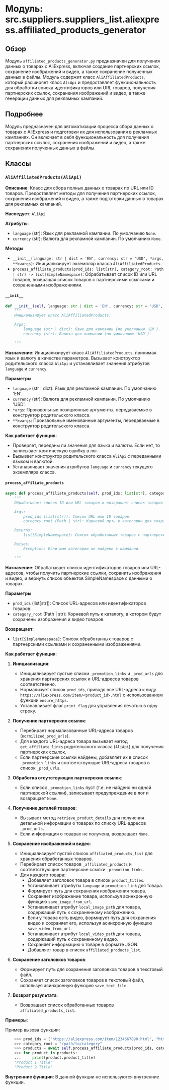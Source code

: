 # Модуль: src.suppliers.suppliers_list.aliexpress.affiliated_products_generator

## Обзор

Модуль `affiliated_products_generator.py` предназначен для получения данных о товарах с AliExpress, включая создание партнерских ссылок, сохранение изображений и видео, а также сохранение полученных данных в файлы. Модуль содержит класс `AliAffiliatedProducts`, который расширяет класс `AliApi` и предоставляет функциональность для обработки списка идентификаторов или URL товаров, получения партнерских ссылок, сохранения изображений и видео, а также генерации данных для рекламных кампаний.

## Подробнее

Модуль предназначен для автоматизации процесса сбора данных о товарах с AliExpress и подготовки их для использования в рекламных кампаниях. Он включает в себя функциональность для получения партнерских ссылок, сохранения изображений и видео, а также сохранения полученных данных в файлы.

## Классы

### `AliAffiliatedProducts(AliApi)`

**Описание**: Класс для сбора полных данных о товарах по URL или ID товаров. Предоставляет методы для получения партнерских ссылок, сохранения изображений и видео, а также подготовки данных о товарах для рекламных кампаний.

**Наследует**: `AliApi`

**Атрибуты**:
- `language` (str): Язык для рекламной кампании. По умолчанию `None`.
- `currency` (str): Валюта для рекламной кампании. По умолчанию `None`.

**Методы**:
- `__init__(language: str | dict = 'EN', currency: str = 'USD', *args, **kwargs)`: Инициализирует экземпляр класса `AliAffiliatedProducts`.
- `process_affiliate_products(prod_ids: list[str], category_root: Path | str) -> list[SimpleNamespace]`: Обрабатывает список ID или URL товаров, возвращая список товаров с партнерскими ссылками и сохраненными изображениями.

#### `__init__`

```python
def __init__(self, language: str | dict = 'EN', currency: str = 'USD', *args, **kwargs):
    """
    Инициализирует класс AliAffiliatedProducts.

    Args:
        language (str | dict): Язык для кампании (по умолчанию 'EN').
        currency (str): Валюта для кампании (по умолчанию 'USD').

    """
```

**Назначение**:
Инициализирует класс `AliAffiliatedProducts`, принимая язык и валюту в качестве параметров. Вызывает конструктор родительского класса `AliApi` и устанавливает значения атрибутов `language` и `currency`.

**Параметры**:
- `language` (str | dict): Язык для рекламной кампании. По умолчанию 'EN'.
- `currency` (str): Валюта для рекламной кампании. По умолчанию 'USD'.
- `*args`: Произвольные позиционные аргументы, передаваемые в конструктор родительского класса.
- `**kwargs`: Произвольные именованные аргументы, передаваемые в конструктор родительского класса.

**Как работает функция**:
- Проверяет, переданы ли значения для языка и валюты. Если нет, то записывает критическую ошибку в лог.
- Вызывает конструктор родительского класса `AliApi` с переданными языком и валютой.
- Устанавливает значения атрибутов `language` и `currency` текущего экземпляра класса.

#### `process_affiliate_products`

```python
async def process_affiliate_products(self, prod_ids: list[str], category_root: Path | str) -> list[SimpleNamespace]:
    """
    Обрабатывает список ID или URL товаров и возвращает список товаров с партнерскими ссылками и сохраненными изображениями.

    Args:
        prod_ids (list[str]): Список URL или ID товаров.
        category_root (Path | str): Корневой путь к категории для сохранения изображений и видео.

    Returns:
        list[SimpleNamespace]: Список обработанных товаров с партнерскими ссылками и сохраненными изображениями.

    Raises:
        Exception: Если имя категории не найдено в кампании.

    """
```

**Назначение**:
Обрабатывает список идентификаторов товаров или URL-адресов, чтобы получить партнерские ссылки, сохранить изображения и видео, и вернуть список объектов SimpleNamespace с данными о товарах.

**Параметры**:
- `prod_ids` (list[str]): Список URL-адресов или идентификаторов товаров.
- `category_root` (Path | str): Корневой путь к каталогу, в котором будут сохранены изображения и видео товаров.

**Возвращает**:
- `list[SimpleNamespace]`: Список обработанных товаров с партнерскими ссылками и сохраненными изображениями.

**Как работает функция**:

1.  **Инициализация**:
    *   Инициализирует пустые списки `_promotion_links` и `_prod_urls` для хранения партнерских ссылок и URL-адресов товаров соответственно.
    *   Нормализует список `prod_ids`, приводя все URL-адреса к виду `https://aliexpress.com/item/<product_id>.html` с использованием функции `ensure_https`.
    *   Устанавливает флаг `print_flag` для управления печатью в одну строку.

2.  **Получение партнерских ссылок**:
    *   Перебирает нормализованные URL-адреса товаров (`normilized_prod_urls`).
    *   Для каждого URL-адреса товара вызывает метод `get_affiliate_links` родительского класса (`AliApi`) для получения партнерских ссылок.
    *   Если партнерские ссылки найдены, добавляет их в список `_promotion_links` и соответствующие URL-адреса товаров в список `_prod_urls`.

3.  **Обработка отсутствующих партнерских ссылок**:
    *   Если список `_promotion_links` пуст (т.е. не найдено ни одной партнерской ссылки), записывает предупреждение в лог и возвращает `None`.

4.  **Получение деталей товаров**:
    *   Вызывает метод `retrieve_product_details` для получения детальной информации о товарах по списку URL-адресов `_prod_urls`.
    *   Если информация о товарах не получена, возвращает `None`.

5.  **Сохранение изображений и видео**:
    *   Инициализирует пустой список `affiliated_products_list` для хранения обработанных товаров.
    *   Перебирает список товаров `_affiliated_products` и соответствующие партнерские ссылки `_promotion_links`.
    *   Для каждого товара:
        *   Добавляет заголовок товара в список `product_titles`.
        *   Устанавливает атрибуты `language` и `promotion_link` для товара.
        *   Формирует путь для сохранения изображения товара.
        *   Сохраняет изображение товара, используя асинхронную функцию `save_image_from_url`.
        *   Устанавливает атрибут `local_image_path` для товара, содержащий путь к сохраненному изображению.
        *   Если у товара есть видео, формирует путь для сохранения видео и сохраняет его, используя асинхронную функцию `save_video_from_url`.
        *   Устанавливает атрибут `local_video_path` для товара, содержащий путь к сохраненному видео.
        *   Сохраняет информацию о товаре в формате JSON.
        *   Добавляет товар в список `affiliated_products_list`.

6.  **Сохранение заголовков товаров**:
    *   Формирует путь для сохранения заголовков товаров в текстовый файл.
    *   Сохраняет список заголовков товаров в текстовый файл, используя асинхронную функцию `save_text_file`.

7.  **Возврат результата**:
    *   Возвращает список обработанных товаров `affiliated_products_list`.

**Примеры**:

Пример вызова функции:

```python
    >>> prod_ids = ["https://aliexpress.com/item/1234567890.html", "https://aliexpress.com/item/0987654321.html"]
    >>> category_root = "/path/to/category"
    >>> products = await self.process_affiliate_products(prod_ids, category_root)
    >>> for product in products:
    ...     print(product.product_title)
    "Product 1 Title"
    "Product 2 Title"
```

**Внутренние функции**:
В данной функции не используются внутренние функции.